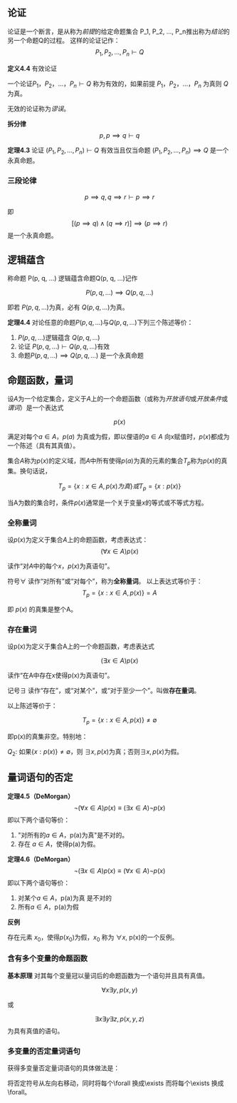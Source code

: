 ## 论证

论证是一个断言，是从称为*前提*的给定命题集合 P_1, P_2, ..., P_n推出称为*结论*的另一个命题Q的过程。
这样的论证记作：
$$
P_1, P_2, ..., P_n \vdash Q
$$

**定义4.4** 有效论证

一个论证$P_1，P_2，...，P_n \vdash Q$ 称为有效的，如果前提 $P_1，P_2，...，P_n$ 为真则 $Q$ 为真。

无效的论证称为*谬误*。

**拆分律**
$$
p, p \implies q \vdash q
$$

**定理4.3** 论证 $(P_1, P_2, ..., P_n)\vdash Q$ 有效当且仅当命题 $(P_1, P_2, ..., P_n) \implies Q$ 是一个永真命题。

### 三段论律

$$
p \implies q, q \implies r \vdash p \implies r
$$

即
$$
[(p \implies q) \land (q \implies r)] \implies (p \implies r)
$$
是一个永真命题。

## 逻辑蕴含

称命题 P(p, q, ...) 逻辑蕴含命题Q(p, q, ...)记作

$$
P(p, q, ...) \implies Q(p, q, ...)
$$

即若 $P(p, q, ...)$为真，必有 $Q(p, q, ...)$为真。

**定理4.4** 对论任意的命题$P(p, q, ...)$与$Q(p, q, ...)$下列三个陈述等价：

  1. $P(p, q, ...)$逻辑蕴含 $Q(p, q, ...)$
  2. 论证 $P(p, q, ...) \vdash Q(p, q, ...)$有效
  3. 命题$P(p, q, ...) \implies Q(p, q, ...)$ 是一个永真命题

## 命题函数，量词

设$A$为一个给定集合，定义于$A$上的一个命题函数（或称为*开放语句*或*开放条件*或*谓词*）是一个表达式

$$
p(x)
$$

满足对每个$a \in A$，$p(a)$ 为真或为假，即以俚语的$a \in A$ 向x赋值时，$p(x)$都成为一个陈述（具有其真值）。

集合$A$称为$p(x)$的定义域，而$A$中所有使得$p(a)$为真的元素的集合$T_p$称为$p(x)$的真集。换句话说，

$$
T_p = \{x: x \in A, p(x) 为真\} 或 T_p = \{x: p(x)\}
$$

当A为数的集合时，条件$p(x)$通常是一个关于变量$x$的等式或不等式方程。


### 全称量词

设$p(x)$为定义于集合$A$上的命题函数，考虑表达式：
$$
(\forall x \in A) p(x)
$$

读作“对$A$中的每个$x$，$p(x)$为真语句”。

符号$\forall$ 读作“对所有”或“对每个”，称为**全称量词**。
以上表达式等价于：
$$
T_p = \{x: x \in A, p(x) \} = A
$$

即 $p(x)$ 的真集是整个A。

### 存在量词

设p(x)为定义于集合A上的一个命题函数，考虑表达式

$$
(\exists x \in A)p(x)
$$

读作“在A中存在x使得p(x)为真语句”。

记号$\exists$ 读作“存在”，或“对某个”，或“对于至少一个”。叫做**存在量词**。

以上陈述等价于：

$$
T_p = \{x: x \in A, p(x)\} \neq \emptyset
$$

即p(x)的真集非空。特别地：

  $Q_2$: 如果$\{x: p(x)\} \neq \emptyset$，则 $\exists x, p(x)$为真；否则$\exists x, p(x)$为假。

## 量词语句的否定

**定理4.5（DeMorgan）**
$$
\lnot (\forall x \in A)p(x) \equiv (\exists x \in A)\lnot p(x)
$$
即以下两个语句等价：
  1. "对所有的$a \in A$，p(a)为真"是不对的。
  2. 存在 $a \in A$，使得p(a)为假。

**定理4.6（DeMorgan）**
$$
\lnot(\exists x \in A)p(x) \equiv (\forall x \in A) \lnot p(x)
$$
即以下两个语句等价：
  1. 对某个$a \in A$，p(a)为真 是不对的
  2. 所有$a \in A$，p(a)为假

**反例**

存在元素 $x_0$，使得$p(x_0)$为假，$x_0$ 称为 $\forall x$, p(x)的一个反例。

### 含有多个变量的命题函数

**基本原理** 对其每个变量冠以量词后的命题函数为一个语句并且具有真值。

$$
\forall x \exists y, p(x,y)
$$

或

$$
\exists x \exists y \exists z, p(x, y, z)
$$
为具有真值的语句。

### 多变量的否定量词语句

获得多变量否定量词语句的具体做法是：

将否定符号从左向右移动，同时将每个\forall 换成\exists 而将每个\exists 换成 \forall。
